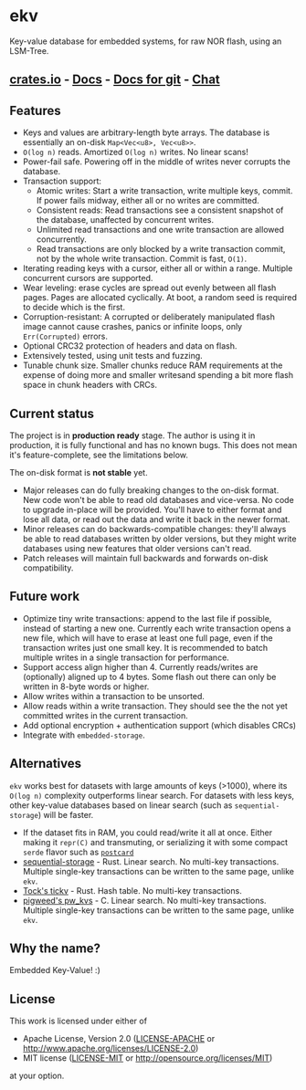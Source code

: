# ekv

Key-value database for embedded systems, for raw NOR flash, using an LSM-Tree.

## <a href="https://crates.io/crates/ekv">crates.io</a> - <a href="https://docs.rs/ekv">Docs</a> - <a href="https://docs.embassy.dev/ekv">Docs for git</a> - <a href="https://matrix.to/#/#ekv:matrix.org">Chat</a>

## Features

- Keys and values are arbitrary-length byte arrays. The database is essentially an on-disk `Map<Vec<u8>, Vec<u8>>`.
- `O(log n)` reads. Amortized `O(log n)` writes. No linear scans!
- Power-fail safe. Powering off in the middle of writes never corrupts the database.
- Transaction support:
  - Atomic writes: Start a write transaction, write multiple keys, commit. If power fails midway, either all or no writes are committed.
  - Consistent reads: Read transactions see a consistent snapshot of the database, unaffected by concurrent writes.
  - Unlimited read transactions and one write transaction are allowed concurrently.
  - Read transactions are only blocked by a write transaction commit, not by the whole write transaction. Commit is fast, `O(1)`.
- Iterating reading keys with a cursor, either all or within a range. Multiple concurrent cursors are supported.
- Wear leveling: erase cycles are spread out evenly between all flash pages. Pages are allocated cyclically. At boot, a random seed is required to decide which is the first.
- Corruption-resistant: A corrupted or deliberately manipulated flash image cannot cause crashes, panics or infinite loops, only `Err(Corrupted)` errors.
- Optional CRC32 protection of headers and data on flash.
- Extensively tested, using unit tests and fuzzing.
- Tunable chunk size. Smaller chunks reduce RAM requirements at the expense of doing more and smaller writesand spending a bit more flash space in chunk headers with CRCs.

## Current status

The project is in **production ready** stage. The author is using it in production, it is fully functional and has no known bugs. This does not mean it's feature-complete, see the limitations below.

The on-disk format is **not stable** yet. 
- Major releases can do fully breaking changes to the on-disk format. New code won't be able to read old databases and vice-versa. No code to upgrade in-place will be provided. You'll have to either format and lose all data, or read out the data and write it back in the newer format.
- Minor releases can do backwards-compatible changes: they'll always be able to read databases written by older versions, but they might write databases using new features that older versions can't read.
- Patch releases will maintain full backwards and forwards on-disk compatibility.

## Future work

- Optimize tiny write transactions: append to the last file if possible, instead of starting a new one. Currently each write transaction opens a new file, which will have to erase at least one full page, even if the transaction writes just one small key. It is recommended to batch multiple writes in a single transaction
for performance.
- Support access align higher than 4. Currently reads/writes are (optionally) aligned up to 4 bytes. Some flash out there can only be written in 8-byte words or higher.
- Allow writes within a transaction to be unsorted.
- Allow reads within a write transaction. They should see the the not yet committed writes in the current transaction.
- Add optional encryption + authentication support (which disables CRCs)
- Integrate with `embedded-storage`.

## Alternatives

`ekv` works best for datasets with large amounts of keys (>1000), where its `O(log n)` complexity outperforms linear search. For datasets with less keys, other key-value databases based on linear search (such as `sequential-storage`) will be faster.

- If the dataset fits in RAM, you could read/write it all at once. Either making it `repr(C)` and transmuting, or serializing it with some compact `serde` flavor such as [`postcard`](https://docs.rs/postcard)
- [sequential-storage](https://docs.rs/sequential-storage) - Rust. Linear search. No multi-key transactions. Multiple single-key transactions can be written to the same page, unlike `ekv`.
- [Tock's tickv](https://docs.rs/tickv) - Rust. Hash table. No multi-key transactions.
- [pigweed's pw_kvs](https://pigweed.dev/pw_kvs/) - C. Linear search. No multi-key transactions. Multiple single-key transactions can be written to the same page, unlike `ekv`.

## Why the name?

Embedded Key-Value! :)

## License

This work is licensed under either of

- Apache License, Version 2.0 ([LICENSE-APACHE](LICENSE-APACHE) or
  <http://www.apache.org/licenses/LICENSE-2.0>)
- MIT license ([LICENSE-MIT](LICENSE-MIT) or <http://opensource.org/licenses/MIT>)

at your option.
